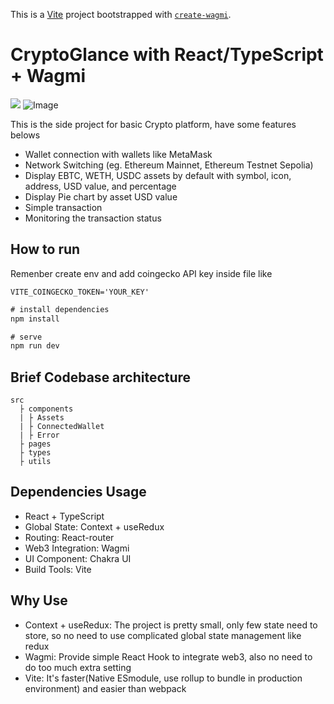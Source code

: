This is a [Vite](https://vitejs.dev) project bootstrapped with [`create-wagmi`](https://github.com/wevm/wagmi/tree/main/packages/create-wagmi).

# CryptoGlance with React/TypeScript + Wagmi

![](https://github.com/hannahpun/todo-list-react/ToDoList.png)
![Image](https://i.imgur.com/CLROPMd.png)

This is the side project for basic Crypto platform, have some features belows

- Wallet connection with wallets like MetaMask
- Network Switching (eg. Ethereum Mainnet, Ethereum Testnet Sepolia)
- Display EBTC, WETH, USDC assets by default with symbol, icon, address, USD value, and percentage
- Display Pie chart by asset USD value
- Simple transaction
- Monitoring the transaction status

## How to run

Remenber create env and add coingecko API key inside file like

```
VITE_COINGECKO_TOKEN='YOUR_KEY'
```

```js
# install dependencies
npm install

# serve
npm run dev
```

## Brief Codebase architecture

```
src
  ├ components
  | ├ Assets
  | ├ ConnectedWallet
  | ├ Error
  ├ pages
  ├ types
  ├ utils
```

## Dependencies Usage

- React + TypeScript
- Global State: Context + useRedux
- Routing: React-router
- Web3 Integration: Wagmi
- UI Component: Chakra UI
- Build Tools: Vite

## Why Use

- Context + useRedux: The project is pretty small, only few state need to store, so no need to use complicated global state management like redux
- Wagmi: Provide simple React Hook to integrate web3, also no need to do too much extra setting
- Vite: It's faster(Native ESmodule, use rollup to bundle in production environment) and easier than webpack
